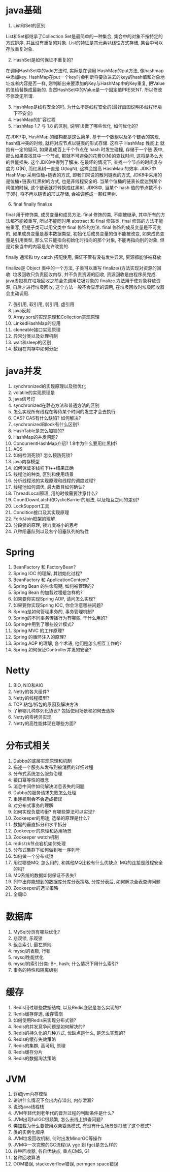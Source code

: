 # java基础
1. List和Set的区别

List和Set都继承了Collection
Set是最简单的一种集合, 集合中的对象不按特定的方式排序, 并且没有重复的对象.
List的特征是其元素以线性方式存储, 集合中可以存放重复对象.

2. HashSet是如何保证不重复的?

在调用HashSet中的add方法时, 实际是在调用 HashMap的put方法, 像hashmap中添加key.
HashMap在put一个key时会判断将要放进去的key的hash值和对象地址或者内容是否一样,
则判断出来要添加的Key与HashMap中的Key重复, 把Value的值给替换成最新的.
当然HashSet中的Value是一个固定值PRESENT. 所以修改不修改无所谓.

3. HashMap是线程安全的吗, 为什么不是线程安全的(最好画图说明多线程环境下不安全)
4. HashMap的扩容过程
5. HashMap 1.7 与 1.8 的区别, 说明1.8做了哪些优化, 如何优化的?

在JDK7中, HashMap 的结构都是这么简单, 基于一个数组以及多个链表的实现,
hash值冲突的时候, 就将对应节点以链表的形式存储. 这样子 HashMap 性能上
就抱有一定的疑问, 如果说成百上千个节点在 hash 时发生碰撞, 存储于一个链
表中, 那么如果查找其中一个节点, 那就不可避免的花费O(N)的查找时间, 这将是多么大的性能损失. 这个JDK8中得到了解决. 在最坏的情况下, 查找一个节点的时间复杂度为 O(N), 而红黑树一直是 O(logN), 这样会提高 HashMap 的效率.
JDK7中 HashMap 采用位桶+链表的方式, 即我们常说的散列链表的方式, JDK8中采用的是位桶+链表/红黑树的方式, 也是非线程安全的. 当某个位桶的链表长度达到某个阈值的时候, 这个链表就将转换成红黑树.
JDK8中, 当某个 hash 值的节点数不小于8时, 将不再以链表的形式存储, 会被调整成一颗红黑树.

6. final finally finalize

final 用于修饰类, 成员变量和成员方法. final 修饰的类, 不能被继承, 其中所有的方法都不能被重写, 所以不能同时用 abstract 和 final 修饰类. final 修饰的方法不能被重写, 但是子类可以用父类中 final 修饰的方法. final 修饰的成员变量是不可变的, 如果成员变量是基本数据类型, 初始化后成员变量的值不能被改变, 如果成员变量是引用类型, 那么它只能指向初始化时指向的那个对象, 不能再指向别的对象, 但是对象当中的内容是允许改变的.

finally 通常和 try catch 搭配使用, 保证不管有没有发生异常, 资源都能够被释放

finalize是 Object 类中的一个方法, 子类可以重写 finalize()方法实现对资源的回收. 垃圾回收只负责回收内存, 并不负责资源的回收, 资源回收是由程序员完成. java虚拟机在垃圾回收之前会先调用垃圾对象的 finalize 方法用于使对象释放资源, 自后才进行垃圾回收, 这个方法一般不会显示的调用, 在垃圾回收时垃圾回收器会主动调用.

7. 强引用, 软引用, 弱引用, 虚引用
8. java反射
9. Array.sort的实现原理和Collection实现原理
10. LinkedHashMap的应用
11. cloneable接口实现原理
12. 异常分类以及处理机制
13. wait和sleep的区别
14. 数组在内存中如何分配

# java并发
1. synchronized的实现原理以及锁优化
2. volatile的实现原理是
3. java信号灯
4. synchronized在静态方法和普通方法的区别
5. 怎么实现所有线程在等待某个时间的发生才会去执行
6. CAS? CAS有什么缺陷? 如何解决?
7. synchronized和lock有什么区别?
8. HashTable是怎么加锁的?
9. HashMap的并发问题?
10. ConcurrentHashMap介绍? 1.8中为什么要用红黑树?
11. AQS
12. 如何检测死锁? 怎么预防死锁?
13. java内存模型
14. 如何保证多线程下i++结果正确
15. 线程池的种类, 区别和使用场景
16. 分析线程池的实现原理和线程的调度过程?
17. 线程池如何调优, 最大数目如何确认?
18. ThreadLocal原理, 用的时候需要注意什么?
19. CountDownLatch和CyclicBarrier的用法, 以及相互之间的差别?
20. LockSupport工具
21. Condition接口及其实现原理
22. Fork/Join框架的理解
23. 分段锁的原理, 锁力度减小的思考
24. 八种阻塞队列以及各个阻塞队列的特性

# Spring
1. BeanFactory 和 FactoryBean?
2. Spring IOC 的理解, 其初始化过程?
3. BeanFactory 和 ApplicationContext?
4. Spring Bean 的生命周期, 如何被管理的?
5. Spring Bean 的加载过程是怎样的?
6. 如果要你实现Spring AOP, 请问怎么实现?
7. 如果要你实现Spring IOC, 你会注意哪些问题?
8. Spring是如何管理事务的, 事务管理机制?
9. Spring的不同事务传播行为有哪些, 干什么用的?
10. Spring中用到了哪些设计模式?
11. Spring MVC 的工作原理?
12. Spring 的循环注入的原理?
13. Spring AOP 的理解, 各个术语, 他们是怎么相互工作的?
14. Spring 如何保证Controller并发的安全?

# Netty
1. BIO, NIO和AIO
2. Netty的各大组件?
3. Netty的线程模型?
4. TCP 粘包/拆包的原因及解决方法
5. 了解哪几种序列化协议? 包括使用场景和如何去选择
6. Netty的零拷贝实现
7. Netty的高性能体现在哪些方面?

# 分布式相关
1. Dubbo的底层实现原理和机制
2. 描述一个服务从发布到被消费的详细过程
3. 分布式系统怎么服务治理
4. 接口幂等性的概念
5. 消息中间件如何解决消息丢失的问题
6. Dubbo的服务请求失败怎么处理
7. 重连机制会不会造成错误
8. 对分布式事务的理解
9. 如何实现负载均衡? 有哪些算法可以实现?
10. Zookeeper的用途, 选举的原理是什么?
11. 数据的垂直拆分和水平拆分
12. Zookeeper的原理和适用场景
13. Zookeeper watch机制
14. redis/zk节点宕机如何处理
15. 分布式集群下如何做到唯一序列号
16. 如何做一个分布式锁
17. 用过哪些MQ, 怎么用的, 和其他MQ比较有什么优缺点, MQ的连接是线程安全的吗?
18. MQ系统的数据如何保证不丢失?
19. 列举出你能想到的数据库分库分表策略, 分库分表后, 如何解决全表查询问题
20. Zookeeper的选举策略
21. 全局ID

# 数据库
1. MySql分页有哪些优化?
2. 悲观锁, 乐观锁
3. 组合索引, 最左原则
4. mysql的表锁, 行锁
5. mysql性能优化
6. mysql的索引分类: B+, hash; 什么情况下用什么索引?
7. 事务的特性和隔离级别

# 缓存
1. Redis用过哪些数据结构, 以及Redis底层是怎么实现的?
2. Redis缓存穿透, 缓存雪崩
3. 如何使用Redis来实现分布式锁?
4. Redis的并发竞争问题是如何解决的?
5. Redis的持久化的几种方式, 优缺点是什么, 是怎么实现的?
6. Redis的缓存失效策略
7. Redis的集群, 高可用, 原理
8. Redis缓存分片
9. Redis的数据淘汰策略

# JVM
1. 详细jvm内存模型
2. 讲讲什么情况下会出内存溢出, 内存泄漏?
3. 说说java线程栈
4. JVM年轻代到老年代的晋升过程的判断条件是什么?
5. JVM出现fullGC很频繁, 怎么去线上排查问题?
6. 类加载为什么要使用双亲委派模式, 有没有什么场景是打破了这个模式?
7. 类的实例化顺序
8. JVM垃圾回收机制, 何时出发MinorGC等操作
9. JVM中一次完整的GC流程(从 ygc 到 fgc)是怎么样的
10. 各种回收器, 各自优缺点, 重点CMS, G1
11. 各种回收算法
12. OOM错误, stackoverflow错误, permgen space错误